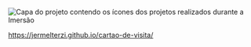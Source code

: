 ![Capa do projeto contendo os ícones dos projetos realizados durante a Imersão](https://www.canva.com/design/DAE4m9qS4vU/X8BDT8XmD8U_qTPo-Tuxhg/view?utm_content=DAE4m9qS4vU&utm_campaign=designshare&utm_medium=link&utm_source=publishsharelink)

https://jermelterzi.github.io/cartao-de-visita/
